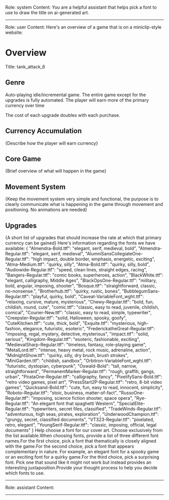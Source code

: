 Role: system
Content: You are a helpful assistant that helps pick a font to use to draw the title on ai-generated art.
__________________
Role: user
Content: Here's an overview of a game that is on a miniclip-style website:
# Overview
Title: tank_attack_6

## Genre
Auto-playing idle/incremental game. The entire game except for the upgrades is fully automated. The player will earn more of the primary currency over time

The cost of each upgrade doubles with each purchase.

## Currency Accumulation
{Describe how the player will earn currency}

## Core Game
{Brief overview of what will happen in the game}

## Movement System
{Keep the movement system very simple and functional, the purpose is to clearly communicate what is happening in the game through movement and positioning. No animations are needed}

## Upgrades
{A short list of upgrades that should increase the rate at which that primary currency can be gained}
Here's information regarding the fonts we have available: 
{
  "Almendra-Bold.ttf": "elegant, serif, medieval, bold",
  "Almendra-Regular.ttf": "elegant, serif, medieval",
  "AlumniSansCollegiateOne-Regular.ttf": "high impact, double border, emphasis, energetic, exciting",
  "Atma-Medium.ttf": "quirky, silly",
  "Atma-Bold.ttf": "quirky, silly, bold",
  "Audiowide-Regular.ttf": "speed, clean lines, straight edges, racing",
  "Bangers-Regular.ttf": "comic books, superheroes, action",
  "BlackWhite.ttf": "elegant, calligraphy, Middle Ages",
  "BlackOpsOne-Regular.ttf": "military, bold, angular, imposing, shooter",
  "Bosque.ttf": "straightforward, classic, no-nonsense.",
  "Brotherhub.ttf": "quirky, rustic, bones",
  "BubblegumSans-Regular.ttf": "playful, quirky, bold",
  "Caveat-VariableFont_wght.ttf": "relaxing, cursive, mature, mysterious",
  "Chewy-Regular.ttf": "bold, fun, childish, round, cute",
  "comic.ttf": "classic, easy to read, juvenile, childish, comical",
  "Courier-New.ttf": "classic, easy to read, simple, typewriter",
  "Creepster-Regular.ttf": "solid, Halloween, spooky, goofy",
  "CuteKitchen.ttf": "cute, thick, bold",
  "Exquite.ttf": "mysterious, high-fashion, elegance, futuristic, esoteric",
  "FrederickatheGreat-Regular.ttf": "imposing, regal, mystery, detective, mysterious",
  "impact.ttf": "solid, serious",
  "Kingdom-Regular.ttf": "esoteric, fashionable, exciting",
  "MedievalSharp-Regular.ttf": "timeless, fantasy, role-playing game",
  "MetalLord.ttf": "intense, heavy metal, rock music, adrenaline, action",
  "MidnightShow.ttf": "quirky, silly, dry brush, brush strokes",
  "MiniGarden.ttf": "childish, sandbox",
  "Orbitron-VariableFont_wght.ttf": "futuristic, dystopian, cyberpunk",
  "Oswald-Bold": "tall, narrow, straightforward",
  "PermanentMarker-Regular.ttf": "rough, graffiti, gangs, urban",
  "PirataOne-Regular.ttf": "calligraphy, fancy",
  "PixelifySans-Bold.ttf": "retro video games, pixel art",
  "PressStart2P-Regular.ttf": "retro, 8-bit video games",
  "Quicksand-Bold.ttf": "cute, fun, easy to read, innocent, simplicity",
  "Roboto-Regular.ttf": "stoic, business, matter-of-fact",
  "RussoOne-Regular.ttf": "imposing, science fiction shooter, space opera",
  "Rye-Regular.ttf": "An elegant font that spaghetti Western",
  "SpecialElite-Regular.ttf": "typewriters, secret files, classified",
  "TradeWinds-Regular.ttf": "adventurous, high seas, pirates, exploration",
  "UnderwoodChampion.ttf": "grungy, secret, classified documents",
  "VT323-Regular.ttf": "pixelated, retro, elegant",
  "YoungSerif-Regular.ttf": "classic, imposing, official, legal documents"
}
Help choose a font for our cover art. Choose exclusively from the list available.When choosing fonts, provide a list of three different font names.For the first choice, pick a font that thematically is closely aligned with the game.For the second choice, pick a font that appears complementary in nature. For example, an elegant font for a spooky game or an exciting font for a quirky game.For the third choice, pick a surprising font. Pick one that sound like it might not work but instead provides an interesting juxtaposition.Provide your thought process to help you decide which fonts to use.
__________________
Role: assistant
Content: 
__________________
